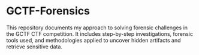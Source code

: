 # GCTF-Forensics
This repository documents my approach to solving forensic challenges in the GCTF CTF competition. It includes step-by-step investigations, forensic tools used, and methodologies applied to uncover hidden artifacts and retrieve sensitive data.

